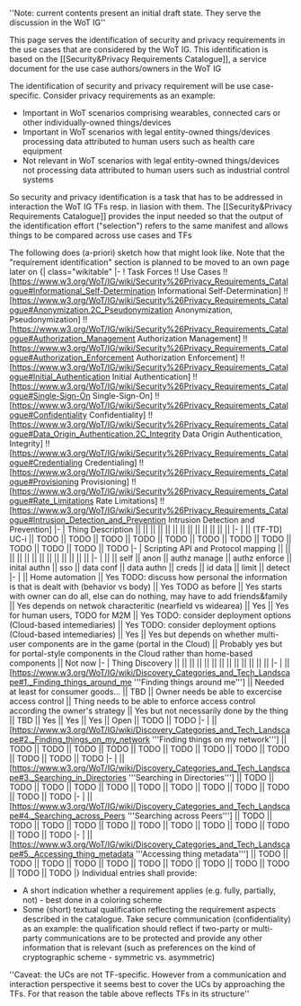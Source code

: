 ''Note: current contents present an initial draft state. They serve the discussion in the WoT IG''

This page serves the identification of security and privacy requirements in the use cases that are considered by the WoT IG. This identification is based on the [[Security&Privacy Requirements Catalogue]], a service document for the use case authors/owners in the WoT IG

The identification of security and privacy requirement will be use case-specific. Consider privacy requirements as an example:
* Important in WoT scenarios comprising wearables, connected cars or other individually-owned things/devices
* Important  in WoT scenarios with legal entity-owned things/devices processing data attributed to human users such as health care equipment
* Not relevant in WoT scenarios with legal entity-owned things/devices not processing data attributed to human users such as industrial control systems

So security and privacy identification is a task that has to be addressed in interaction the WoT IG TFs resp. in liasion with them. The [[Security&Privacy Requirements Catalogue]] provides the input needed so that the output of the identification effort ("selection") refers to the same manifest and allows things to be compared across use cases and TFs

The following does (a-priori) sketch how that might look like. Note that the "requirement identification" section is planned to be moved to an own page later on
{| class="wikitable"
|-
! Task Forces !! Use Cases !! [https://www.w3.org/WoT/IG/wiki/Security%26Privacy_Requirements_Catalogue#Informational_Self-Determination Informational Self-Determination] !! [https://www.w3.org/WoT/IG/wiki/Security%26Privacy_Requirements_Catalogue#Anonymization.2C_Pseudonymization Anonymization, Pseudonymization] !! [https://www.w3.org/WoT/IG/wiki/Security%26Privacy_Requirements_Catalogue#Authorization_Management Authorization Management] !! [https://www.w3.org/WoT/IG/wiki/Security%26Privacy_Requirements_Catalogue#Authorization_Enforcement Authorization Enforcement] !! [https://www.w3.org/WoT/IG/wiki/Security%26Privacy_Requirements_Catalogue#Initial_Authentication Initial Authentication] !! [https://www.w3.org/WoT/IG/wiki/Security%26Privacy_Requirements_Catalogue#Single-Sign-On Single-Sign-On] !! [https://www.w3.org/WoT/IG/wiki/Security%26Privacy_Requirements_Catalogue#Confidentiality Confidentiality] !! [https://www.w3.org/WoT/IG/wiki/Security%26Privacy_Requirements_Catalogue#Data_Origin_Authentication.2C_Integrity Data Origin Authentication, Integrity] !! [https://www.w3.org/WoT/IG/wiki/Security%26Privacy_Requirements_Catalogue#Credentialing Credentialing] !! [https://www.w3.org/WoT/IG/wiki/Security%26Privacy_Requirements_Catalogue#Provisioning Provisioning] !! [https://www.w3.org/WoT/IG/wiki/Security%26Privacy_Requirements_Catalogue#Rate_Limitations Rate Limitations] !! [https://www.w3.org/WoT/IG/wiki/Security%26Privacy_Requirements_Catalogue#Intrusion_Detection_and_Prevention Intrusion Detection and Prevention]
|-
| Thing Description || || || || || || || || ||  || || || || 
|-
| || [TF-TD] UC-i || TODO || TODO || TODO || TODO || TODO || TODO || TODO || TODO || TODO || TODO || TODO || TODO 
|-
| Scripting API and Protocol mapping || || || || || || || || ||  || || || || 
|-
| || <abstract> || self || anon || authz manage || authz enforce || inital authn || sso || data conf || data authn || creds || id data || limit || detect
|-
| || Home automation || Yes TODO: discuss how personal the information is that is dealt with  (behavior vs body) || Yes TODO as before || Yes starts with owner can do all, else can do nothing, may have to add friends&family || Yes depends on netwok characteritic (nearfield vs widearea) || Yes || Yes for human users, TODO for M2M || Yes TODO: consider deployment options (Cloud-based intemediaries) || Yes TODO: consider deployment options (Cloud-based intemediaries) || Yes || Yes but depends on whether multi-user components are in the game (portal in the Cloud) || Probably yes but for portal-style components in the Cloud rather than home-based components || Not now
|-
| Thing Discovery || || || || || || || || ||  || || || || 
|-
| || [https://www.w3.org/WoT/IG/wiki/Discovery_Categories_and_Tech_Landscape#1._Finding_things_around_me '''Finding things around me'''] || Needed at least for consumer goods... || TBD || Owner needs be able to excercise access control || Thing needs to be able to enforce access control according the owner's strategy || Yes but not necessarily done by the thing || TBD || Yes || Yes || Yes || Open || TODO || TODO 
|-
| || [https://www.w3.org/WoT/IG/wiki/Discovery_Categories_and_Tech_Landscape#2._Finding_things_on_my_network '''Finding things on my network'''] || TODO || TODO || TODO || TODO || TODO || TODO || TODO || TODO || TODO || TODO || TODO || TODO 
|-
| || [https://www.w3.org/WoT/IG/wiki/Discovery_Categories_and_Tech_Landscape#3._Searching_in_Directories '''Searching in Directories'''] || TODO || TODO || TODO || TODO || TODO || TODO || TODO || TODO || TODO || TODO || TODO || TODO 
|-
| || [https://www.w3.org/WoT/IG/wiki/Discovery_Categories_and_Tech_Landscape#4._Searching_across_Peers '''Searching across Peers'''] || TODO || TODO || TODO || TODO || TODO || TODO || TODO || TODO || TODO || TODO || TODO || TODO 
|-
| || [https://www.w3.org/WoT/IG/wiki/Discovery_Categories_and_Tech_Landscape#5._Accessing_thing_metadata '''Accessing thing metadata'''] || TODO || TODO || TODO || TODO || TODO || TODO || TODO || TODO || TODO || TODO || TODO || TODO 
|}
Individual entries shall provide:
* A short indication whether a requirement applies (e.g. fully, partially, not) - best done in a coloring scheme
* Some (short) textual qualification reflecting the requirement aspects described in the catalogue. Take secure communication (confidentiality) as an example: the qualification should reflect if two-party or multi-party communications are to be protected and provide any other information that is relevant (such as preferences on the kind of cryptographic scheme - symmetric vs. asymmetric)

''Caveat: the UCs are not TF-specific. However from a communication and interaction perspective it seems best to cover the UCs by approaching the TFs. For that reason the table above reflects TFs in its structure''
